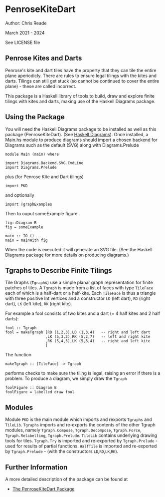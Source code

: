 # PenroseKiteDart

Author: Chris Reade

March 2021 - 2024

See LICENSE file

## Penrose Kites and Darts

Penrose\'s kite and dart tiles have the property that they can tile the entire plane aperiodicly.
There are rules to ensure legal tilings with the kites and darts.
Tilings can still get stuck (so cannot be continued to cover the entire plane) - these are called incorrect.

This package is a Haskell library of tools to build, draw and explore finite tilings with kites and darts, making use of the 
Haskell Diagrams package.

## Using the Package

You will need the Haskell Diagrams package
to be installed as well as this package (PenroseKiteDart). (See [Haskell Diagrams](https://diagrams.github.io)).
Once installed, a Main.hs module to produce diagrams should import a chosen backend for Diagrams such as the default (SVG)
along with Diagrams.Prelude

    module Main (main) where
    
    import Diagrams.Backend.SVG.CmdLine
    import Diagrams.Prelude

plus (for Penrose Kite and Dart tilings)

    import PKD

and optionally

    import TgraphExamples

Then to ouput someExample figure

    fig::Diagram B
    fig = someExample

    main :: IO ()
    main = mainWith fig

When the code is executed it will generate an SVG file.
(See the Haskell Diagrams package for more details on producing diagrams.)

## Tgraphs to Describe Finite Tilings

Tile Graphs (`Tgraph`s) use a simple planar graph representation for finite patches of tiles.
A `Tgraph` is made from a list of faces with type `TileFace` each of which is a half-dart or a half-kite.
Each `TileFace` is thus a triangle with three positive Int vertices and a constructor
`LD` (left dart), `RD` (right dart), `LK` (left kite), `RK` (right kite).

For example a fool consists of two kites and a dart (= 4 half kites and 2 half darts):

    fool :: Tgraph
    fool = makeTgraph [RD (1,2,3),LD (1,3,4)   -- right and left dart
                      ,LK (5,3,2),RK (5,2,7)   -- left and right kite
                      ,RK (5,4,3),LK (5,6,4)   -- right and left kite
                      ]

The function

    makeTgraph :: [TileFace] -> Tgraph

performs checks to make sure the tiling is legal, raising an error if there is a problem.
To produce a diagram, we simply draw the `Tgraph`

    foolFigure :: Diagram B
    foolFigure = labelled draw fool


## Modules

Module `PKD` is the main module which imports and rexports `Tgraphs` and `TileLib`.
`Tgraphs` imports and re-exports the contents of the other Tgraph modules, namely 
`Tgraph.Compose`, `Tgraph.Decompose`, `Tgraph.Force`, `Tgraph.Relabelling`, `Tgraph.Prelude`.
`TileLib` contains underlying drawing tools for tiles.
`Tgraph.Try` is imported and re-exported by `Tgraph.Prelude` - used for results of partial functions.
`HalfTile` is imported and re-exported by `Tgraph.Prelude` -  (with the constructors `LD`,`RD`,`LK`,`RK`).

## Further Information

A more detailed description of the package can be found at

- [The PenroseKiteDart Package](https://readerunner.wordpress.com)



